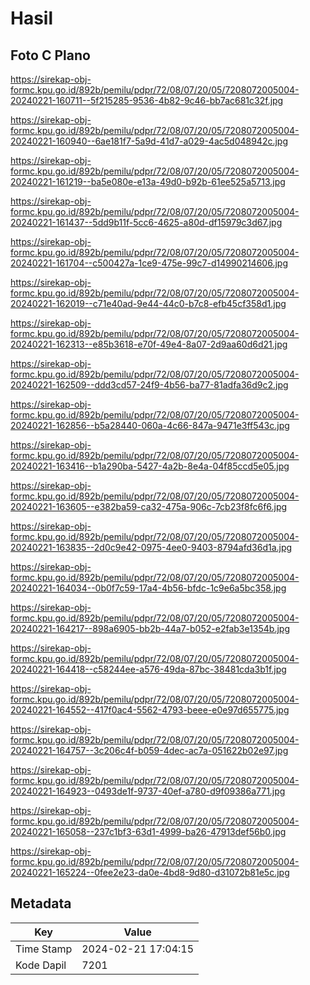 # Hasil

## Foto C Plano

https://sirekap-obj-formc.kpu.go.id/892b/pemilu/pdpr/72/08/07/20/05/7208072005004-20240221-160711--5f215285-9536-4b82-9c46-bb7ac681c32f.jpg

https://sirekap-obj-formc.kpu.go.id/892b/pemilu/pdpr/72/08/07/20/05/7208072005004-20240221-160940--6ae181f7-5a9d-41d7-a029-4ac5d048942c.jpg

https://sirekap-obj-formc.kpu.go.id/892b/pemilu/pdpr/72/08/07/20/05/7208072005004-20240221-161219--ba5e080e-e13a-49d0-b92b-61ee525a5713.jpg

https://sirekap-obj-formc.kpu.go.id/892b/pemilu/pdpr/72/08/07/20/05/7208072005004-20240221-161437--5dd9b11f-5cc6-4625-a80d-df15979c3d67.jpg

https://sirekap-obj-formc.kpu.go.id/892b/pemilu/pdpr/72/08/07/20/05/7208072005004-20240221-161704--c500427a-1ce9-475e-99c7-d14990214606.jpg

https://sirekap-obj-formc.kpu.go.id/892b/pemilu/pdpr/72/08/07/20/05/7208072005004-20240221-162019--c71e40ad-9e44-44c0-b7c8-efb45cf358d1.jpg

https://sirekap-obj-formc.kpu.go.id/892b/pemilu/pdpr/72/08/07/20/05/7208072005004-20240221-162313--e85b3618-e70f-49e4-8a07-2d9aa60d6d21.jpg

https://sirekap-obj-formc.kpu.go.id/892b/pemilu/pdpr/72/08/07/20/05/7208072005004-20240221-162509--ddd3cd57-24f9-4b56-ba77-81adfa36d9c2.jpg

https://sirekap-obj-formc.kpu.go.id/892b/pemilu/pdpr/72/08/07/20/05/7208072005004-20240221-162856--b5a28440-060a-4c66-847a-9471e3ff543c.jpg

https://sirekap-obj-formc.kpu.go.id/892b/pemilu/pdpr/72/08/07/20/05/7208072005004-20240221-163416--b1a290ba-5427-4a2b-8e4a-04f85ccd5e05.jpg

https://sirekap-obj-formc.kpu.go.id/892b/pemilu/pdpr/72/08/07/20/05/7208072005004-20240221-163605--e382ba59-ca32-475a-906c-7cb23f8fc6f6.jpg

https://sirekap-obj-formc.kpu.go.id/892b/pemilu/pdpr/72/08/07/20/05/7208072005004-20240221-163835--2d0c9e42-0975-4ee0-9403-8794afd36d1a.jpg

https://sirekap-obj-formc.kpu.go.id/892b/pemilu/pdpr/72/08/07/20/05/7208072005004-20240221-164034--0b0f7c59-17a4-4b56-bfdc-1c9e6a5bc358.jpg

https://sirekap-obj-formc.kpu.go.id/892b/pemilu/pdpr/72/08/07/20/05/7208072005004-20240221-164217--898a6905-bb2b-44a7-b052-e2fab3e1354b.jpg

https://sirekap-obj-formc.kpu.go.id/892b/pemilu/pdpr/72/08/07/20/05/7208072005004-20240221-164418--c58244ee-a576-49da-87bc-38481cda3b1f.jpg

https://sirekap-obj-formc.kpu.go.id/892b/pemilu/pdpr/72/08/07/20/05/7208072005004-20240221-164552--417f0ac4-5562-4793-beee-e0e97d655775.jpg

https://sirekap-obj-formc.kpu.go.id/892b/pemilu/pdpr/72/08/07/20/05/7208072005004-20240221-164757--3c206c4f-b059-4dec-ac7a-051622b02e97.jpg

https://sirekap-obj-formc.kpu.go.id/892b/pemilu/pdpr/72/08/07/20/05/7208072005004-20240221-164923--0493de1f-9737-40ef-a780-d9f09386a771.jpg

https://sirekap-obj-formc.kpu.go.id/892b/pemilu/pdpr/72/08/07/20/05/7208072005004-20240221-165058--237c1bf3-63d1-4999-ba26-47913def56b0.jpg

https://sirekap-obj-formc.kpu.go.id/892b/pemilu/pdpr/72/08/07/20/05/7208072005004-20240221-165224--0fee2e23-da0e-4bd8-9d80-d31072b81e5c.jpg


## Metadata

| Key        | Value               |
| ---------- | ------------------- |
| Time Stamp | 2024-02-21 17:04:15 |
| Kode Dapil | 7201                |



